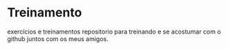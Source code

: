 # Treinamento
exercícios e treinamentos
repositorio para treinando e se acostumar com o github juntos com os meus amigos.
